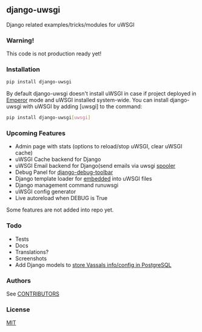 ## django-uwsgi

Django related examples/tricks/modules for uWSGI

### Warning!

 This code is not production ready yet!


### Installation
  ```sh
  pip install django-uwsgi
  ```
  By default django-uwsgi doesn't install uWSGI in case if project deployed in [Emperor](http://uwsgi-docs.readthedocs.org/en/latest/Emperor.html) mode and uWSGI installed system-wide.
  You can install django-uwsgi with uWSGI by adding [uwsgi] to the command:
  ```sh
  pip install django-uwsgi[uwsgi]
  ```
### Upcoming Features

  * Admin page with stats (options to reload/stop uWSGI, clear uWSGI cache)
  * uWSGI Cache backend for Django
  * uWSGI Email backend for Django(send emails via uwsgi [spooler](http://uwsgi-docs.readthedocs.org/en/latest/Spooler.html)
  * Debug Panel for [django-debug-toolbar](http://django-debug-toolbar.readthedocs.org/en/latest/panels.html)
  * Django template loader for [embedded](http://uwsgi-docs.readthedocs.org/en/latest/Embed.html) into uWSGI files
  * Django management command runuwsgi
  * uWSGI config generator
  * Live autoreload when DEBUG is True

  Some features are not added into repo yet.

### Todo

 * Tests
 * Docs
 * Translations?
 * Screenshots
 * Add Django models to [store Vassals info/config in PostgreSQL](http://uwsgi-docs.readthedocs.org/en/latest/ImperialMonitors.html#pg-scan-a-postgresql-table-for-configuration)

### Authors

See [CONTRIBUTORS](CONTRIBUTORS)

### License

[MIT](LICENSE)
